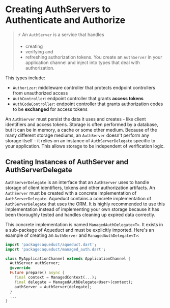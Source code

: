 
# Creating AuthServers to Authenticate and Authorize

> ⚡ An  `AuthServer`  is a service that handles 
> - creating 
> - verifying and 
> - refreshing 
> authorization tokens. You create an  `AuthServer`  in your application channel and inject into types that deal with authorization. 

This types include:

-   `Authorizer`: middleware controller that protects endpoint controllers from unauthorized access
-   `AuthController`: endpoint controller that grants **access tokens**
-   `AuthCodeController`: endpoint controller that grants authorization codes to be **exchanged** for access tokens

An  `AuthServer`  must persist the data it uses and creates - like client identifiers and access tokens. Storage is often performed by a database, but it can be in memory, a cache or some other medium. Because of the many different storage mediums, an  `AuthServer`  doesn't perform any storage itself - it relies on an instance of  `AuthServerDelegate`  specific to your application. This allows storage to be independent of verification logic.



## Creating Instances of AuthServer and AuthServerDelegate

`AuthServerDelegate`  is an interface that an  `AuthServer`  uses to handle storage of client identifiers, tokens and other authorization artifacts. An  `AuthServer`  must be created with a concrete implementation of  `AuthServerDelegate`. Aqueduct contains a concrete implementation of  `AuthServerDelegate`  that uses the ORM. It is highly recommended to use this implementation instead of implementing your own storage because it has been thoroughly tested and handles cleaning up expired data correctly.

This concrete implementation is named  `ManagedAuthDelegate<T>`. It exists in a sub-package of Aqueduct and must be explicitly imported. Here's an example of creating an  `AuthServer`  and  `ManagedAuthDelegate<T>`:

```dart
import 'package:aqueduct/aqueduct.dart';
import 'package:aqueduct/managed_auth.dart';

class MyApplicationChannel extends ApplicationChannel {  
  AuthServer authServer;
  @override
  Future prepare() async {
    final context = ManagedContext(...);
    final delegate = ManagedAuthDelegate<User>(context);
    authServer = AuthServer(delegate);
  }
  ...
}
```













































<!--stackedit_data:
eyJoaXN0b3J5IjpbMTgwNDg5ODU4LC0yNzE0ODQwOTIsMTc2MD
QyMjkyXX0=
-->